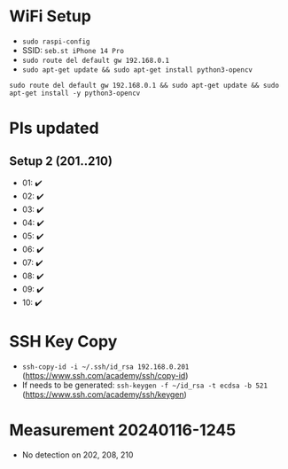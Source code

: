 # WiFi Setup
- `sudo raspi-config`
- SSID: `seb.st iPhone 14 Pro`
- `sudo route del default gw 192.168.0.1`
- `sudo apt-get update && sudo apt-get install python3-opencv`

```
sudo route del default gw 192.168.0.1 && sudo apt-get update && sudo apt-get install -y python3-opencv
```

# PIs updated
## Setup 2 (201..210)
- 01: ✔️
- 02: ✔️
- 03: ✔️
- 04: ✔️
- 05: ✔️
- 06: ✔️
- 07: ✔️
- 08: ✔️
- 09: ✔️
- 10: ✔️

# SSH Key Copy
- `ssh-copy-id -i ~/.ssh/id_rsa 192.168.0.201` (https://www.ssh.com/academy/ssh/copy-id)
- If needs to be generated: `ssh-keygen -f ~/id_rsa -t ecdsa -b 521` (https://www.ssh.com/academy/ssh/keygen)


# Measurement 20240116-1245
- No detection on 202, 208, 210